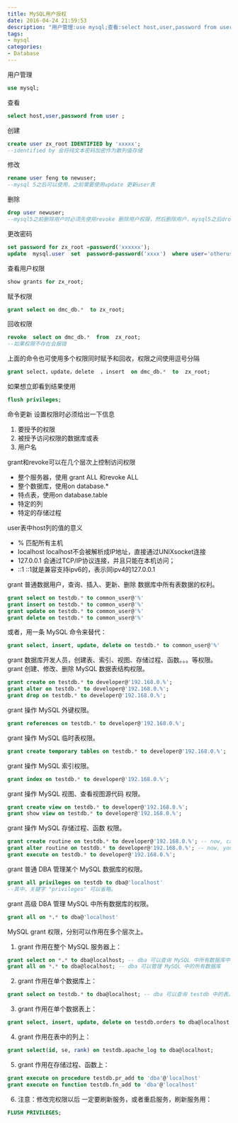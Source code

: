 ```yaml
---
title: MySQL用户授权
date: 2016-04-24 21:59:53
description: "用户管理:use mysql;查看:select host,user,password from user;创建:create user zx_root IDENTIFIED by 'xxxxx';修改:rename user feng to newuser;"
tags:
- mysql
categories:
- Database
---
```

用户管理
```sql
use mysql;
```
查看
```sql
select host,user,password from user ;
```
创建
```sql
create user zx_root IDENTIFIED by 'xxxxx';
--identified by 会将纯文本密码加密作为散列值存储
```
修改
```sql
rename user feng to newuser;
--mysql 5之后可以使用，之前需要使用update 更新user表
```
删除
```sql
drop user newuser;
--mysql5之前删除用户时必须先使用revoke 删除用户权限，然后删除用户，mysql5之后drop 命令可以删除用户的同时删除用户的相关权限
```
更改密码
```sql
set password for zx_root =password('xxxxxx');
update  mysql.user  set  password=password('xxxx')  where user='otheruser'
```
查看用户权限
```sql
show grants for zx_root;
```
赋予权限
```sql
grant select on dmc_db.*  to zx_root;
```
回收权限
```sql
revoke  select on dmc_db.*  from  zx_root;
--如果权限不存在会报错
```
上面的命令也可使用多个权限同时赋予和回收，权限之间使用逗号分隔
```sql
grant select，update，delete  ，insert  on dmc_db.*  to  zx_root;
```
如果想立即看到结果使用
```sql
flush privileges;
```
命令更新
设置权限时必须给出一下信息
1. 要授予的权限
2. 被授予访问权限的数据库或表
3. 用户名

grant和revoke可以在几个层次上控制访问权限
- 整个服务器，使用 grant ALL  和revoke  ALL
- 整个数据库，使用on  database.*
- 特点表，使用on  database.table
- 特定的列
- 特定的存储过程

user表中host列的值的意义
- %              匹配所有主机
- localhost    localhost不会被解析成IP地址，直接通过UNIXsocket连接
- 127.0.0.1      会通过TCP/IP协议连接，并且只能在本机访问；
- ::1                 ::1就是兼容支持ipv6的，表示同ipv4的127.0.0.1


grant 普通数据用户，查询、插入、更新、删除 数据库中所有表数据的权利。

```sql
grant select on testdb.* to common_user@'%'
grant insert on testdb.* to common_user@'%'
grant update on testdb.* to common_user@'%'
grant delete on testdb.* to common_user@'%'
```

或者，用一条 MySQL 命令来替代：
```sql
grant select, insert, update, delete on testdb.* to common_user@'%'
```
grant 数据库开发人员，创建表、索引、视图、存储过程、函数。。。等权限。
grant 创建、修改、删除 MySQL 数据表结构权限。
```sql
grant create on testdb.* to developer@'192.168.0.%';
grant alter on testdb.* to developer@'192.168.0.%';
grant drop on testdb.* to developer@'192.168.0.%';
```

grant 操作 MySQL 外键权限。
```sql
grant references on testdb.* to developer@'192.168.0.%';
```

grant 操作 MySQL 临时表权限。
```sql
grant create temporary tables on testdb.* to developer@'192.168.0.%';
```

grant 操作 MySQL 索引权限。
```sql
grant index on testdb.* to developer@'192.168.0.%';
```

grant 操作 MySQL 视图、查看视图源代码 权限。
```sql
grant create view on testdb.* to developer@'192.168.0.%';
grant show view on testdb.* to developer@'192.168.0.%';
```

grant 操作 MySQL 存储过程、函数 权限。
```sql
grant create routine on testdb.* to developer@'192.168.0.%'; -- now, can show procedure status
grant alter routine on testdb.* to developer@'192.168.0.%'; -- now, you can drop a procedure
grant execute on testdb.* to developer@'192.168.0.%';
```

grant 普通 DBA 管理某个 MySQL 数据库的权限。
```sql
grant all privileges on testdb to dba@'localhost'
--其中，关键字 "privileges" 可以省略。
```

grant 高级 DBA 管理 MySQL 中所有数据库的权限。
```sql
grant all on *.* to dba@'localhost'
```

MySQL grant 权限，分别可以作用在多个层次上。

1. grant 作用在整个 MySQL 服务器上：
```sql
grant select on *.* to dba@localhost; -- dba 可以查询 MySQL 中所有数据库中的表。
grant all on *.* to dba@localhost; -- dba 可以管理 MySQL 中的所有数据库
```

2. grant 作用在单个数据库上：
```sql
grant select on testdb.* to dba@localhost; -- dba 可以查询 testdb 中的表。
```

3. grant 作用在单个数据表上：
```sql
grant select, insert, update, delete on testdb.orders to dba@localhost;
```

4. grant 作用在表中的列上：
```sql
grant select(id, se, rank) on testdb.apache_log to dba@localhost;
```

5. grant 作用在存储过程、函数上：
```sql
grant execute on procedure testdb.pr_add to 'dba'@'localhost'
grant execute on function testdb.fn_add to 'dba'@'localhost'
```

6. 注意：修改完权限以后 一定要刷新服务，或者重启服务，刷新服务用：
```sql
FLUSH PRIVILEGES;
```
